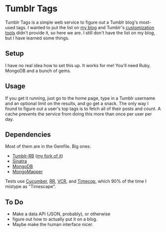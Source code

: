 # Tumblr Tags

Tumblr Tags is a simple web service to figure out a Tumblr blog's
most-used tags. I wanted to put the list on [my blog][slapdash] and
Tumblr's [customization tools][tumblr-customization] didn't provide
it, so here we are. I still don't have the list on my blog, but I have
learned some things.

[slapdash]: http://slapdash.erikostrom.com/
[tumblr-customization]: http://www.tumblr.com/docs/en/custom_themes

## Setup

I have no real idea how to set this up. It works for me! You'll need
Ruby, MongoDB and a bunch of gems.

## Usage

If you get it running, just go to the home page, type in a Tumblr
username and an optional limit on the results, and go get a snack.
The only way I found to figure out a user's top tags is to fetch all
of their posts and count. A cache prevents the service from doing this
more than once per user per day.

## Dependencies

Most of them are in the Gemfile. Big ones:

  * [Tumblr-RB][tumblr-rb] ([my fork of it][tumblr-rb-eostrom])
  * [Sinatra][sinatra]
  * [MongoDB][mongodb]
  * [MongoMapper][mongomapper]

Tests use [Cucumber][cucumber], [RR][rr], [VCR][vcr], and
[Timecop][timecop], which 90% of the time I mistype as "Timescape".

[tumblr-rb]: http://rubygems.org/gems/tumblr-rb
[tumblr-rb-eostrom]: https://github.com/eostrom/tumblr
[sinatra]: http://www.sinatrarb.com/
[mongodb]: http://www.mongodb.org/
[mongomapper]: http://mongomapper.com/
[cucumber]: http://cukes.info/
[rr]: https://github.com/btakita/rr
[vcr]: https://github.com/myronmarston/vcr
[timecop]: https://github.com/jtrupiano/timecop

## To Do

  * Make a data API (JSON, probably), or otherwise
  * figure out how to actually put it on a blog.
  * Maybe make the human interface nicer.
